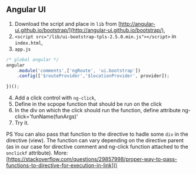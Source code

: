 ## Angular UI

1. Download the script and place in `lib` from [http://angular-ui.github.io/bootstrap/](http://angular-ui.github.io/bootstrap/),
2. `<script src="/lib/ui-bootstrap-tpls-2.5.0.min.js"></script>` in `index.html`,
3. `app.js`
```.js
/* global angular */
angular
    .module('comments',['ngRoute', 'ui.bootstrap'])
    .config(['$routeProvider','$locationProvider', provider]);

})();

````
4. Add a click control with `ng-click`,
5. Define in the scpope function that should be run on the click
6. In the div on which the click should run the function, define
attribute ng-click='funName(funArgs)'
8. Try it.

PS You can also pass that function to the directive to hadle
some `div` in the directive (view). The function can vary depending on
the directive parent (as in our case for directive comment and 
ng-click function attached to the `onclickf` attribute).
More: [https://stackoverflow.com/questions/29857998/proper-way-to-pass-functions-to-directive-for-execution-in-link]()
